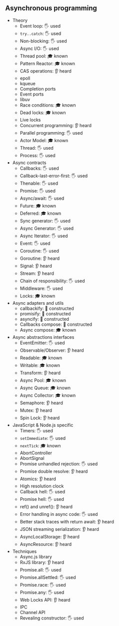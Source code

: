 ## Asynchronous programming

- Theory
  - Event loop: 🖐️ used
  - `try..catch`: 🖐️ used
  - Non-blocking: 🖐️ used
  - Async I/O: 🖐️ used
  - Thread pool: 🎓 known
  - Pattern Reactor: 🎓 known
  - CAS operations: 👂 heard
  - epoll
  - kqueue
  - Completion ports
  - Event ports
  - libuv
  - Race conditions: 🎓 known
  - Dead locks: 🎓 known
  - Live locks
  - Concurrent programming: 👂 heard
  - Parallel programming: 🖐️ used
  - Actor Model: 🎓 known
  - Thread: 🖐️ used
  - Process: 🖐️ used
- Async contracts
  - Callbacks: 🖐️ used
  - Callback-last-error-first: 🖐️ used
  - Thenable: 🖐️ used
  - Promise: 🖐️ used
  - Async/await: 🖐️ used
  - Future: 🎓 known
  - Deferred: 🎓 known
  - Sync generator: 🖐️ used
  - Async Generator: 🖐️ used
  - Async Iterator: 🖐️ used
  - Event: 🖐️ used
  - Coroutine: 🖐️ used
  - Goroutine: 👂 heard
  - Signal: 👂 heard
  - Stream: 👂 heard
  - Chain of responsibility: 🖐️ used
  - Middleware: 🖐️ used
  - Locks: 🎓 known
- Async adapters and utils
  - callbackify: 🚀 constructed
  - promisify: 🚀 constructed
  - asyncify: 🚀 constructed
  - Callbacks compose: 🚀 constructed
  - Async compose: 🎓 known
- Async abstractions interfaces
  - EventEmitter: 🖐️ used
  - Observable/Observer: 👂 heard
  - Readable: 🎓 known
  - Writable: 🎓 known
  - Transform: 👂 heard
  - Async Pool: 🎓 known
  - Async Queue: 🎓 known
  - Async Collector: 🎓 known
  - Semaphore: 👂 heard
  - Mutex: 👂 heard
  - Spin Lock: 👂 heard
- JavaScript & Node.js specific
  - Timers: 🖐️ used
  - `setImmediate`: 🖐️ used
  - `nextTick`: 🎓 known
  - AbortController
  - AbortSignal
  - Promise unhandled rejection: 🖐️ used
  - Promise double resolve: 👂 heard
  - Atomics: 👂 heard
  - High resolution clock
  - Callback hell: 🖐️ used
  - Promise hell: 🖐️ used
  - ref() and unref(): 👂 heard
  - Error handling in async code: 🖐️ used
  - Better stack traces with return await: 👂 heard
  - JSON streaming serialization: 👂 heard
  - AsyncLocalStorage: 👂 heard
  - AsyncResource: 👂 heard
- Techniques
  - Async.js library
  - RxJS library: 👂 heard
  - Promise.all: 🖐️ used
  - Promise.allSettled: 🖐️ used
  - Promise.race: 🖐️ used
  - Promise.any: 🖐️ used
  - Web Locks API: 👂 heard
  - IPC
  - Channel API
  - Revealing constructor: 🖐️ used
